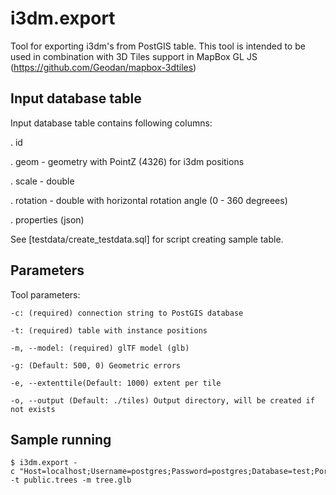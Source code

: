 # i3dm.export

Tool for exporting i3dm's from PostGIS table. This tool is intended to be used in combination with 3D Tiles support in MapBox GL JS (https://github.com/Geodan/mapbox-3dtiles)

## Input database table

Input database table contains following columns: 

. id

. geom - geometry with PointZ (4326) for i3dm positions

. scale - double 

. rotation - double with horizontal rotation angle (0 - 360 degreees)

. properties (json)

See [testdata/create_testdata.sql] for script creating sample table. 

## Parameters

Tool parameters:

```
-c: (required) connection string to PostGIS database

-t: (required) table with instance positions

-m, --model: (required) glTF model (glb)

-g: (Default: 500, 0) Geometric errors

-e, --extenttile(Default: 1000) extent per tile

-o, --output (Default: ./tiles) Output directory, will be created if not exists
```


## Sample running

```
$ i3dm.export -c "Host=localhost;Username=postgres;Password=postgres;Database=test;Port=5432" -t public.trees -m tree.glb
```








